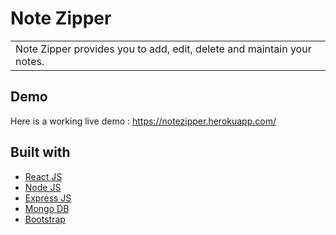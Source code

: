 # Note Zipper
<table>
<tr>
<td>
  Note Zipper provides you to add, edit, delete and maintain your notes.
</td>
</tr>
</table>

## Demo
Here is a working live demo :  https://notezipper.herokuapp.com/

## Built with 

- [React JS](https://reactjs.org/)
- [Node JS](https://nodejs.org/) 
- [Express JS](https://expressjs.com/)
- [Mongo DB](https://www.mongodb.com/)
- [Bootstrap](http://getbootstrap.com/)
